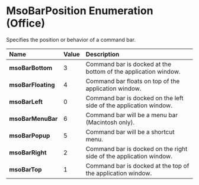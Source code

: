 
# MsoBarPosition Enumeration (Office)

Specifies the position or behavior of a command bar.



|**Name**|**Value**|**Description**|
|:-----|:-----|:-----|
| **msoBarBottom**|3|Command bar is docked at the bottom of the application window.|
| **msoBarFloating**|4|Command bar floats on top of the application window.|
| **msoBarLeft**|0|Command bar is docked on the left side of the application window.|
| **msoBarMenuBar**|6|Command bar will be a menu bar (Macintosh only).|
| **msoBarPopup**|5|Command bar will be a shortcut menu.|
| **msoBarRight**|2|Command bar is docked on the right side of the application window.|
| **msoBarTop**|1|Command bar is docked at the top of the application window.|
